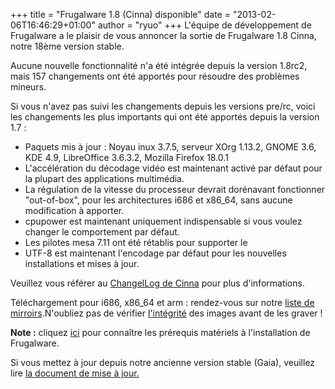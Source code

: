 +++
title = "Frugalware 1.8 (Cinna) disponible"
date = "2013-02-06T16:46:29+01:00"
author = "ryuo"
+++
L'équipe de développement de Frugalware a le plaisir de vous annoncer
 la sortie de Frugalware 1.8 Cinna, notre 18ème version stable.  

 Aucune nouvelle fonctionnalité n'a été intégrée depuis la version
 1.8rc2, mais 157 changements ont été apportés pour résoudre des
 problèmes mineurs.   

 Si vous n'avez pas suivi les changements depuis les versions pre/rc,
 voici les changements les plus importants qui ont été apportés depuis
 la version 1.7 :
 * Paquets mis à jour : Noyau inux 3.7.5, serveur XOrg 1.13.2,
 GNOME 3.6, KDE 4.9, LibreOffice 3.6.3.2, Mozilla Firefox 18.0.1
* L'accélération du décodage vidéo est maintenant activé par
 défaut pour la plupart des applications multimédia.
* La régulation de la vitesse du processeur devrait dorénavant
 fonctionner "out-of-box", pour les architectures i686 et x86\_64,
 sans aucune modification à apporter.
* cpupower est maintenant uniquement indispensable si vous
 voulez changer le comportement par défaut.
* Les pilotes mesa 7.11 ont été rétablis pour supporter le
 * UTF-8 est maintenant l'encodage par défaut pour les nouvelles
 installations et mises à jour.


 Veuillez vous référer au [ChangelLog de Cinna](http://frugalware.org/download/frugalware-1.8/ChangeLog.txt) pour plus d'informations.  

 Téléchargement pour i686, x86\_64 et arm : rendez-vous sur notre [liste de mirroirs](http://frugalware.org/download/frugalware-1.8-iso).N'oubliez pas de vérifier [l'intégrité](http://frugalware.org/download/frugalware-1.8-iso/SHA1SUMS) des images avant de les graver !  

**Note :** cliquez [ici](http://frugalware.org/docs/install#_choosing_installation_flavour) pour connaître les prérequis
 matériels à l'installation de Frugalware.   

 Si vous mettez à jour depuis notre ancienne version stable (Gaia),
 veuillez lire [la document de mise à jour.](http://frugalware.org/docs/stable/upgrade)